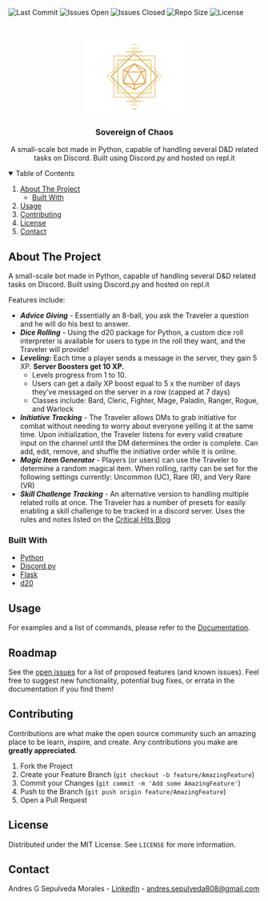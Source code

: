 <!-- Project Tab things -->
![Last Commit](https://img.shields.io/github/last-commit/andresgsepulveda/Sovereign-of-Chaos)
![Issues Open](https://img.shields.io/github/issues/andresgsepulveda/Sovereign-of-Chaos)
![Issues Closed](https://img.shields.io/github/issues-closed/andresgsepulveda/Sovereign-of-Chaos)
![Repo Size](https://img.shields.io/github/repo-size/andresgsepulveda/Sovereign-of-Chaos)
![License](https://img.shields.io/github/license/andresgsepulveda/sovereign-of-chaos)
 

<!-- PROJECT LOGO -->
<br />
<p align="center">
  <a href="https://github.com/othneildrew/Best-README-Template">
    <img src="logo.png" alt="Logo" width="200" height="150">
  </a>

  <h3 align="center">Sovereign of Chaos</h3>

  <p align="center">
    A small-scale bot made in Python, capable of handling several D&D related tasks on Discord. Built using Discord.py and hosted on repl.it
  </p>
</p>

<!-- TABLE OF CONTENTS -->
<details open="open">
  <summary>Table of Contents</summary>
  <ol>
    <li>
      <a href="#about-the-project">About The Project</a>
      <ul>
        <li><a href="#built-with">Built With</a></li>
      </ul>
    </li>
    <li><a href="#usage">Usage</a></li>
    <li><a href="#contributing">Contributing</a></li>
    <li><a href="#license">License</a></li>
    <li><a href="#contact">Contact</a></li>
  </ol>
</details>

<!-- ABOUT THE PROJECT -->
## About The Project

A small-scale bot made in Python, capable of handling several D&amp;D related tasks on Discord. Built using Discord.py and hosted on repl.it

Features include:
* ***Advice Giving*** - Essentially an 8-ball, you ask the Traveler a question and he will do his best to answer.
* ***Dice Rolling*** -  Using the d20 package for Python, a custom dice roll interpreter is available for users to type in the roll they want, and the Traveler will provide!
* ***Leveling:*** Each time a player sends a message in the server, they gain 5 XP. **Server Boosters get 10 XP.**
  * Levels progress from 1 to 10.
  * Users can get a daily XP boost equal to 5 x the number of days they’ve messaged on the server in a row (capped at 7 days)
  * Classes include: Bard, Cleric, Fighter, Mage, Paladin, Ranger, Rogue, and Warlock
* ***Initiative Tracking*** - The Traveler allows DMs to grab initiative for combat without needing to worry about everyone yelling it at the same time. Upon initialization, the Traveler listens for every valid creature input on the channel until the DM determines the order is complete. Can add, edit, remove, and shuffle the initiative order while it is online.
* ***Magic Item Generator*** - Players (or users) can use the Traveler to determine a random magical item. When rolling, rarity can be set for the following settings currently: Uncommon (UC), Rare (R), and Very Rare (VR)
* ***Skill Challenge Tracking*** - An alternative version to handling multiple related rolls at once. The Traveler has a number of presets for easily enabling a skill challenge to be tracked in a discord server. Uses the rules and notes listed on the [Critical Hits Blog](https://critical-hits.com/blog/2016/08/16/skill-challenges-in-5th-edition-dd/)

### Built With

* [Python](https://www.python.org/)
* [Discord.py](https://discordpy.readthedocs.io/en/stable/)
* [Flask](https://flask.palletsprojects.com/en/2.0.x/)
* [d20](https://pypi.org/project/d20/)

<!-- USAGE EXAMPLES -->
## Usage

For examples and a list of commands, please refer to the [Documentation](https://andresgsepulveda.github.io/magicalmusings.github.io/sovereign/).

<!-- ROADMAP -->
## Roadmap

See the [open issues](https://github.com/andresgsepulveda/Sovereign-of-Chaos/issues) for a list of proposed features (and known issues). Feel free to suggest new functionality, potential bug fixes, or errata in the documentation if you find them!

<!-- CONTRIBUTING -->
## Contributing

Contributions are what make the open source community such an amazing place to be learn, inspire, and create. Any contributions you make are **greatly appreciated**.

1. Fork the Project
2. Create your Feature Branch (`git checkout -b feature/AmazingFeature`)
3. Commit your Changes (`git commit -m 'Add some AmazingFeature'`)
4. Push to the Branch (`git push origin feature/AmazingFeature`)
5. Open a Pull Request

<!-- LICENSE -->
## License

Distributed under the MIT License. See `LICENSE` for more information.

<!-- CONTACT -->
## Contact

Andres G Sepulveda Morales - [LinkedIn](https://www.linkedin.com/in/andresgsepulveda/) - andres.sepulveda808@gmail.com

